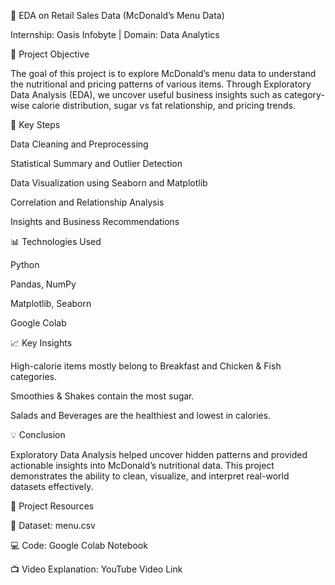 🧩 EDA on Retail Sales Data (McDonald’s Menu Data)

Internship: Oasis Infobyte | Domain: Data Analytics

📘 Project Objective

The goal of this project is to explore McDonald’s menu data to understand the nutritional and pricing patterns of various items. Through Exploratory Data Analysis (EDA), we uncover useful business insights such as category-wise calorie distribution, sugar vs fat relationship, and pricing trends.

🧠 Key Steps

Data Cleaning and Preprocessing

Statistical Summary and Outlier Detection

Data Visualization using Seaborn and Matplotlib

Correlation and Relationship Analysis

Insights and Business Recommendations

📊 Technologies Used

Python

Pandas, NumPy

Matplotlib, Seaborn

Google Colab

📈 Key Insights

High-calorie items mostly belong to Breakfast and Chicken & Fish categories.

Smoothies & Shakes contain the most sugar.

Salads and Beverages are the healthiest and lowest in calories.

💡 Conclusion

Exploratory Data Analysis helped uncover hidden patterns and provided actionable insights into McDonald’s nutritional data.
This project demonstrates the ability to clean, visualize, and interpret real-world datasets effectively.

🔗 Project Resources

📂 Dataset: menu.csv

💻 Code: Google Colab Notebook

📺 Video Explanation: YouTube Video Link
